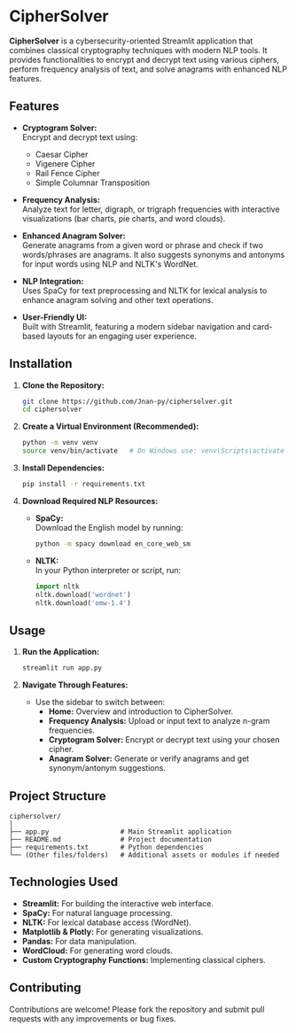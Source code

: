 # CipherSolver

**CipherSolver** is a cybersecurity-oriented Streamlit application that combines classical cryptography techniques with modern NLP tools. It provides functionalities to encrypt and decrypt text using various ciphers, perform frequency analysis of text, and solve anagrams with enhanced NLP features.

## Features

- **Cryptogram Solver:**  
  Encrypt and decrypt text using:

  - Caesar Cipher
  - Vigenere Cipher
  - Rail Fence Cipher
  - Simple Columnar Transposition

- **Frequency Analysis:**  
  Analyze text for letter, digraph, or trigraph frequencies with interactive visualizations (bar charts, pie charts, and word clouds).

- **Enhanced Anagram Solver:**  
  Generate anagrams from a given word or phrase and check if two words/phrases are anagrams. It also suggests synonyms and antonyms for input words using NLP and NLTK's WordNet.

- **NLP Integration:**  
  Uses SpaCy for text preprocessing and NLTK for lexical analysis to enhance anagram solving and other text operations.

- **User-Friendly UI:**  
  Built with Streamlit, featuring a modern sidebar navigation and card-based layouts for an engaging user experience.

## Installation

1. **Clone the Repository:**

   ```bash
   git clone https://github.com/Jnan-py/ciphersolver.git
   cd ciphersolver
   ```

2. **Create a Virtual Environment (Recommended):**

   ```bash
   python -m venv venv
   source venv/bin/activate   # On Windows use: venv\Scripts\activate
   ```

3. **Install Dependencies:**

   ```bash
   pip install -r requirements.txt
   ```

4. **Download Required NLP Resources:**
   - **SpaCy:**  
     Download the English model by running:
     ```bash
     python -m spacy download en_core_web_sm
     ```
   - **NLTK:**  
     In your Python interpreter or script, run:
     ```python
     import nltk
     nltk.download('wordnet')
     nltk.download('omw-1.4')
     ```

## Usage

1. **Run the Application:**

   ```bash
   streamlit run app.py
   ```

2. **Navigate Through Features:**
   - Use the sidebar to switch between:
     - **Home:** Overview and introduction to CipherSolver.
     - **Frequency Analysis:** Upload or input text to analyze n-gram frequencies.
     - **Cryptogram Solver:** Encrypt or decrypt text using your chosen cipher.
     - **Anagram Solver:** Generate or verify anagrams and get synonym/antonym suggestions.

## Project Structure

```
ciphersolver/
│
├── app.py                  # Main Streamlit application
├── README.md               # Project documentation
├── requirements.txt        # Python dependencies
└── (Other files/folders)   # Additional assets or modules if needed
```

## Technologies Used

- **Streamlit:** For building the interactive web interface.
- **SpaCy:** For natural language processing.
- **NLTK:** For lexical database access (WordNet).
- **Matplotlib & Plotly:** For generating visualizations.
- **Pandas:** For data manipulation.
- **WordCloud:** For generating word clouds.
- **Custom Cryptography Functions:** Implementing classical ciphers.

## Contributing

Contributions are welcome! Please fork the repository and submit pull requests with any improvements or bug fixes.
